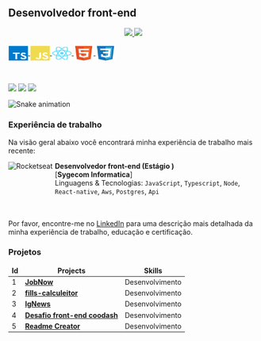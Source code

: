 ##  Desenvolvedor front-end 
<div align="center">
  <a href="https://github.com/denner-august" target="_blank">
  <img height="180em" src="https://github-readme-stats.vercel.app/api?username=denner-august&show_icons=true&theme=dracula&include_all_commits=true&count_private=true"/>
  <img height="180em" src="https://github-readme-stats.vercel.app/api/top-langs/?username=denner-august&layout=compact&langs_count=7&theme=dracula"/>
</div>
<div style="display: inline_block" ><br>
  <img align="center" alt="Rafa-Ts" height="30" width="40" src="https://raw.githubusercontent.com/devicons/devicon/master/icons/typescript/typescript-plain.svg">
  <img align="center" alt="Rafa-Js" height="30" width="40" src="https://raw.githubusercontent.com/devicons/devicon/master/icons/javascript/javascript-plain.svg">
  <img align="center" alt="Rafa-React" height="30" width="40" src="https://raw.githubusercontent.com/devicons/devicon/master/icons/react/react-original.svg">
  <img align="center" alt="Rafa-HTML" height="30" width="40" src="https://raw.githubusercontent.com/devicons/devicon/master/icons/html5/html5-original.svg">
  <img align="center" alt="Rafa-CSS" height="30" width="40" src="https://raw.githubusercontent.com/devicons/devicon/master/icons/css3/css3-original.svg">
</div>
  <br>
<div> 
  
 ##
  <a href="https://instagram.com/denneyaugusto/" target="_blank"><img src="https://img.shields.io/badge/-Instagram-%23E4405F?style=for-the-badge&logo=instagram&logoColor=white" target="_blank"></a>
    <a href="https://www.linkedin.com/in/denner-bernardes/" target="_blank"><img src="https://img.shields.io/badge/-LinkedIn-%230077B5?style=for-the-badge&logo=linkedin&logoColor=white" target="_blank"></a> 
    <a href="https://github.com/denner-august" target="_blank"><img src="https://img.shields.io/badge/GitHub-100000?style=for-the-badge&logo=github&logoColor=white" target="_blank"></a>
  
   
  
![Snake animation](https://github.com/denner-august/denner-august/blob/output/github-contribution-grid-snake.svg)
</div>
  
### Experiência de trabalho
Na visão geral abaixo você encontrará minha experiência de trabalho mais recente:


[<img align="left" height="94px" width="94px" alt="Rocketseat" src="https://media-exp1.licdn.com/dms/image/C560BAQGLKwCTEoBRpA/company-logo_100_100/0/1519899248748?e=1678320000&v=beta&t=xLPd1s_wk3XqMWLpWUyGDFE4cFFx-ikUynb11P4H79M"/>](https://rocketseat.com.br/)

**Desenvolvedor front-end (Estágio )** \
[**Sygecom Informatica**]  \
Linguagens & Tecnologias: `JavaScript`, `Typescript`, `Node`, `React-native`, `Aws`, `Postgres`, `Api`\
<br/>
<br/>

Por favor, encontre-me no [LinkedIn](https://www.linkedin.com/in/denner-bernardes/) para uma descrição mais detalhada da minha experiência de trabalho, educação e certificação.

<h3>Projetos </h3>
<table>
    <thead align="center">
    <tr border: none;>
            <td><b>Id</b></td>
	    <td><b>Projects</b></td>
	    <td><b>Skills</b></td>
  </tr>
    </thead>
    <tbody>
	<tr>
		<td>1</td>
            	<td><a href="https://github.com/denner-august/JobNow"><b>JobNow</b></a></td>
		<td>Desenvolvimento</td>
  </tr>
        <tr>
		<td>2</td>
		<td><a href="https://github.com/denner-august/fills-calculeitor"><b>fills-calculeitor
</b></a></td>
	 	<td> Desenvolvimento</td>
	    	        </tr>
        <tr>
		<td>3</td>
            	<td><a href="https://github.com/denner-august/ignite-fundamentos-next"><b>IgNews
</b></a></td>
		<td>Desenvolvimento</td>
            		 <tr>
		<td>4</td>
            	<td><a href="https://github.com/denner-august/Front-End-Challenge-Coodesh"><b>Desafio front-end coodash
</b></a></td>
		<td>Desenvolvimento</td>
</tr>
  <td>5</td>
    <td><a href="https://github.com/denner-august/Readme_creator"><b>Readme Creator</b></a></td>
		<td>Desenvolvimento</td>
</tr>
    </tbody>
</table>

